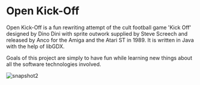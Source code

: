 # Open Kick-Off

Open Kick-Off is a fun rewriting attempt of the cult football game 'Kick Off' designed by Dino Dini with sprite outwork supplied by Steve Screech and released by Anco for the Amiga and the Atari ST in 1989. It is written in Java with the help of libGDX.

Goals of this project are simply to have fun while learning new things about all the software technologies involved.

![snapshot2](https://user-images.githubusercontent.com/9662172/39470980-0051a248-4d41-11e8-9a60-182320e25b57.PNG)
